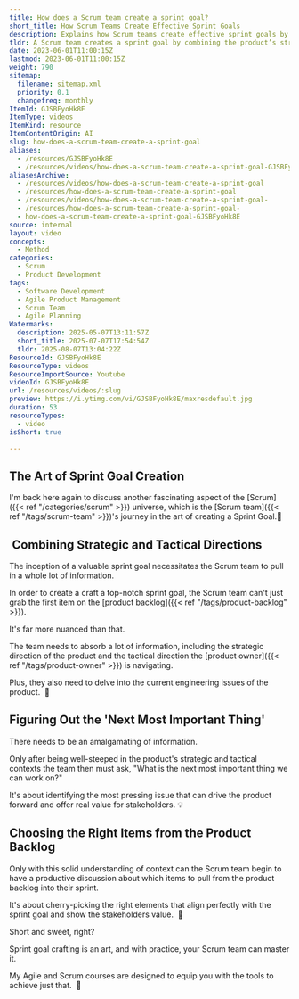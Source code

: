 ```yaml
---
title: How does a Scrum team create a sprint goal?
short_title: How Scrum Teams Create Effective Sprint Goals
description: Explains how Scrum teams create effective sprint goals by aligning product strategy, tactical needs, and backlog priorities to deliver stakeholder value each sprint.
tldr: A Scrum team creates a sprint goal by combining the product’s strategic direction, the product owner’s tactical priorities, and current engineering challenges to identify the most valuable next step. The team then selects backlog items that best align with this goal to deliver clear value to stakeholders. Encourage your teams to invest time in understanding context before setting sprint goals for better alignment and outcomes.
date: 2023-06-01T11:00:15Z
lastmod: 2023-06-01T11:00:15Z
weight: 790
sitemap:
  filename: sitemap.xml
  priority: 0.1
  changefreq: monthly
ItemId: GJSBFyoHk8E
ItemType: videos
ItemKind: resource
ItemContentOrigin: AI
slug: how-does-a-scrum-team-create-a-sprint-goal
aliases:
  - /resources/GJSBFyoHk8E
  - /resources/videos/how-does-a-scrum-team-create-a-sprint-goal-GJSBFyoHk8E
aliasesArchive:
  - /resources/videos/how-does-a-scrum-team-create-a-sprint-goal
  - /resources/how-does-a-scrum-team-create-a-sprint-goal
  - /resources/videos/how-does-a-scrum-team-create-a-sprint-goal-
  - /resources/how-does-a-scrum-team-create-a-sprint-goal-
  - how-does-a-scrum-team-create-a-sprint-goal-GJSBFyoHk8E
source: internal
layout: video
concepts:
  - Method
categories:
  - Scrum
  - Product Development
tags:
  - Software Development
  - Agile Product Management
  - Scrum Team
  - Agile Planning
Watermarks:
  description: 2025-05-07T13:11:57Z
  short_title: 2025-07-07T17:54:54Z
  tldr: 2025-08-07T13:04:22Z
ResourceId: GJSBFyoHk8E
ResourceType: videos
ResourceImportSource: Youtube
videoId: GJSBFyoHk8E
url: /resources/videos/:slug
preview: https://i.ytimg.com/vi/GJSBFyoHk8E/maxresdefault.jpg
duration: 53
resourceTypes:
  - video
isShort: true

---
```

## The Art of Sprint Goal Creation

I'm back here again to discuss another fascinating aspect of the [Scrum]({{< ref "/categories/scrum" >}}) universe, which is the [Scrum team]({{< ref "/tags/scrum-team" >}})'s journey in the art of creating a Sprint Goal.🎯

##  Combining Strategic and Tactical Directions

The inception of a valuable sprint goal necessitates the Scrum team to pull in a whole lot of information. 

In order to create a craft a top-notch sprint goal, the Scrum team can't just grab the first item on the [product backlog]({{< ref "/tags/product-backlog" >}}).

It's far more nuanced than that.

The team needs to absorb a lot of information, including the strategic direction of the product and the tactical direction the [product owner]({{< ref "/tags/product-owner" >}}) is navigating.

Plus, they also need to delve into the current engineering issues of the product.  🚀

## Figuring Out the 'Next Most Important Thing'

There needs to be an amalgamating of information.

Only after being well-steeped in the product's strategic and tactical contexts the team then must ask, "What is the next most important thing we can work on?"

It's about identifying the most pressing issue that can drive the product forward and offer real value for stakeholders. 💡

## Choosing the Right Items from the Product Backlog

Only with this solid understanding of context can the Scrum team begin to have a productive discussion about which items to pull from the product backlog into their sprint.

It's about cherry-picking the right elements that align perfectly with the sprint goal and show the stakeholders value.  🎯

Short and sweet, right?

Sprint goal crafting is an art, and with practice, your Scrum team can master it.

My Agile and Scrum courses are designed to equip you with the tools to achieve just that.  🎯
